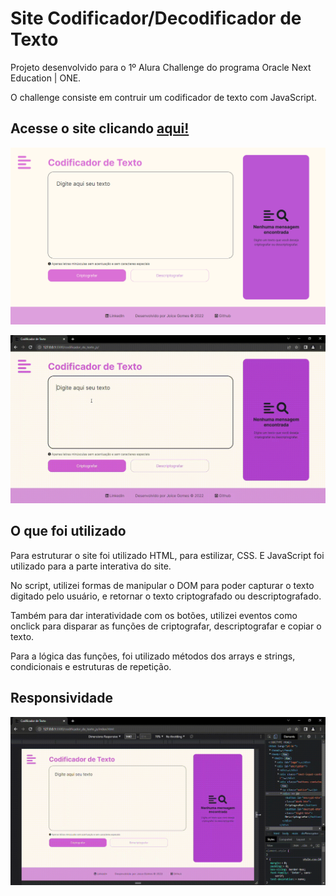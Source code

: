 # Site Codificador/Decodificador de Texto

Projeto desenvolvido para o 1º Alura Challenge do programa Oracle Next Education | ONE.  

O challenge consiste em contruir um codificador de texto com JavaScript.

## Acesse o site clicando [aqui!](https://joi-gn.github.io/codificador_de_texto_js/)

![](screenshot.png)

![](gif.gif)

## O que foi utilizado
Para estruturar o site foi utilizado HTML, para estilizar, CSS. E JavaScript foi utilizado para a parte interativa do site.

No script, utilizei formas de manipular o DOM para poder capturar o texto digitado pelo usuário, e retornar o texto criptografado ou descriptografado.  

Também para dar interatividade com os botões, utilizei eventos como onclick para disparar as funções de criptografar, descriptografar e copiar o texto.   

Para a lógica das funções, foi utilizado métodos dos arrays e strings, condicionais e estruturas de repetição.

## Responsividade
![](gif-responsividade.gif)
